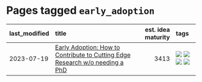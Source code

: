 # Pages tagged `early_adoption`

|last_modified|title|est. idea maturity|tags
|:---|:---|---:|:---|
|2023-07-19|[Early Adoption: How to Contribute to Cutting Edge Research w/o needing a PhD](../early_adoption_and_fomo.md)|3413|[![](https://img.shields.io/badge/tag-career_advice-b59164)](../tags/career_advice.md) [![](https://img.shields.io/badge/tag-early_adoption-2b1224)](../tags/early_adoption.md) [![](https://img.shields.io/badge/tag-mentoring-869cae)](../tags/mentoring.md) [![](https://img.shields.io/badge/tag-reddit-3c7f53)](../tags/reddit.md)|